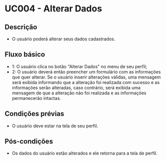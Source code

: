 # UC004 - Alterar Dados
## Descrição
- O usuário poderá alterar seus dados cadastrados.
## Fluxo básico   
- 1: O usuário clica no botão "Alterar Dados" no menu de seu perfil;
- 2: O usuário deverá então preencher um formulário com as informações que quer alterar. Se o usuário inserir alterações válidas, uma mensagem será exibida informando que a alteração foi realizada com sucesso e as informações serão alteradas, caso contrário, será exibida uma mensagem de que a alteração não foi realizada e as informações permanecerão intactas.
## Condições prévias
- O usuário deve estar na tela de seu perfil.
## Pós-condições
- Os dados do usuário estão alterados e ele retorna para a tela de perfil.
